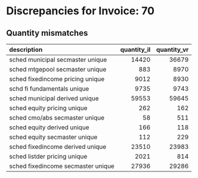 # Discrepancies for Invoice: 70

## Quantity mismatches

| description                        |   quantity_il |   quantity_vr |
|:-----------------------------------|--------------:|--------------:|
| sched municipal secmaster unique   |         14420 |         36679 |
| sched mtgepool secmaster unique    |           883 |          8970 |
| sched fixedincome pricing unique   |          9012 |          8930 |
| schd fi fundamentals unique        |          9735 |          9743 |
| sched municipal derived unique     |         59553 |         59645 |
| sched equity pricing unique        |           262 |           162 |
| sched cmo/abs secmaster unique     |            58 |           511 |
| sched equity derived unique        |           166 |           118 |
| sched equity secmaster unique      |           112 |           229 |
| sched fixedincome derived unique   |         23510 |         23983 |
| sched listder pricing unique       |          2021 |           814 |
| sched fixedincome secmaster unique |         27936 |         29286 |

